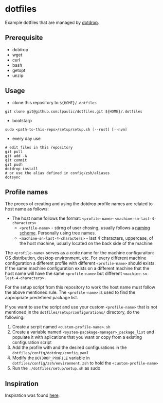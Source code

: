 # dotfiles

Example dotfiles that are managed by [dotdrop](https://github.com/deadc0de6/dotdrop).

## Prerequisite
  * dotdrop
  * wget
  * curl
  * bash
  * getopt
  * unzip

## Usage
* clone this repository to `${HOME}/.dotfiles`
```
git clone git@github.com:lpaulic/dotfiles.git ${HOME}/.dotfiles
```
* bootstarp
```
sudo <path-to-this-repo>/setup/setup.sh [--rust] [--nvm]
```
* every day use
```
# edit files in this repository
git pull
git add -A
git commit
git push
dotdrop install
# or use the alias defined in config/zsh/aliases
dotsync
```

## Profile names
The proces of creating and using the dotdrop profile names are 
related to host name as follows:
- The host name follows the format: `<profile-name>-<machine-sn-last-4-characters>`
    - `<profile-name>` - stirng of user chosing, usually follows 
    a [naming scheme](https://namingschemes.com/Main_Page). Personally
    using tree names.
    - `<machine-sn-last-4-characters>` - last 4 characters, uppercase, of the 
    host machine, usually located on the back side of the machine

The `<profile-name>` serves as a code name for 
the machine configuraiton: OS distribution, desktop environment, etc.
For every different machine configuration a different profile with 
different `<profile-name>` should exists. If the same machine 
configuration exists on a different machine that the host name 
will have the same `<profile-name>` but different `<machine-sn-last-4-characters>`

For the setup script from this repository to work the host name must 
follow the above mentioned rule. The `<profile-name>` is used 
to find the appropriate predefined package list.

If you want to use the script and use your custom `<profile-name>`
that is not mentioned in the `dotfiles/setup/configurations/` 
directory, do the following:
1. Create a scrpit named `<custom-profile-name>.sh`
2. Create a variable named `<system-pacakage-manager>_package_list`
and populate it with aplications that you want or copy from 
a existing configuration script
3. Add the profile with and the desired configurations in the 
`dotfiles/config/dotdrop/config.yaml`
4. Modify the `DOTDROP_PROFILE` variable in `dotfiles/config/zsh/environment.zsh`
to hold the `<custom-profile-name>` 
5. Run the `./dotfiles/setup/setup.sh` as sudo

## Inspiration

Inspiration was found [here](https://dotfiles.github.io/).
